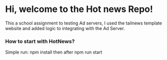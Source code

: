 # Hi, welcome to the Hot news Repo! #

This a school assignment to testing Ad servers, I used the tailnews template website and added logic to integrating with the Ad Server.

### How to start with HotNews? ###

Simple run: npm install then after npm run start